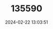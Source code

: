 ---
title: "135590"
category: "Alburnus sarmaticus"
draft: false
date: 2024-02-22 13:03:51
languages:
  Ukrainian: ["Селява чорноморська"]
  English: ["Pontian Shemaya"]
---